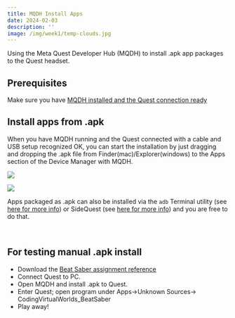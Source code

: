 ```yaml
---
title: MQDH Install Apps
date: 2024-02-03
description: ''
image: /img/week1/temp-clouds.jpg
---
```


Using the Meta Quest Developer Hub (MQDH) to install .apk app packages to the Quest headset.

## Prerequisites

Make sure you have [MQDH installed and the Quest connection ready](/week2/gettingstarted-quest-developer/)

## Install apps from .apk

When you have MQDH running and the Quest connected with a cable and USB setup recognized OK, you can start the installation by just dragging and dropping the .apk file from Finder(mac)/Explorer(windows) to the Apps section of the Device Manager with MQDH.

![](/img/additional/mqdh-install-apk1.png)

![](/img/additional/mqdh-install-apk2.png)

Apps packaged as .apk can also be installed via the `adb` Terminal utility (see [here for more info](https://developer.oculus.com/documentation/native/android/ts-adb/)) or SideQuest (see [here for more info](https://www.uploadvr.com/sideloading-quest-how-to/)) and you are free to do that.

&nbsp;

## For testing manual .apk install

- Download the [Beat Saber assignment reference](https://dl.dropboxusercontent.com/s/gfe7v0vynfopti6/CVW_BeatSaber_20210904.apk?dl=0)
- Connect Quest to PC.
- Open MQDH and install .apk to Quest.
- Enter Quest; open program under Apps->Unknown Sources-> CodingVirtualWorlds_BeatSaber
- Play away!
